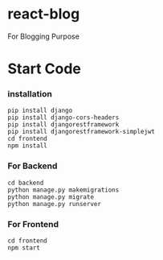 # react-blog
For Blogging Purpose


# Start Code

### installation
```
pip install django
pip install django-cors-headers
pip install djangorestframework
pip install djangorestframework-simplejwt
cd frontend
npm install
```

### For Backend 
```
cd backend
python manage.py makemigrations
python manage.py migrate
python manage.py runserver
```

### For Frontend
```
cd frontend
npm start
```
